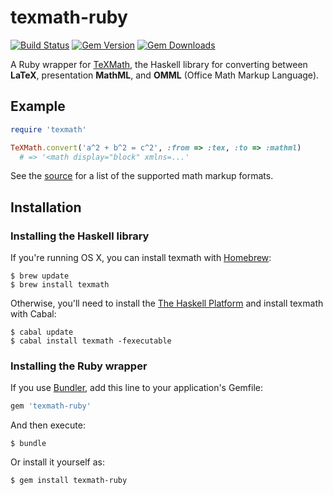 # texmath-ruby

[![Build Status](https://img.shields.io/travis/hollingberry/texmath-ruby.svg)](https://travis-ci.org/hollingberry/texmath-ruby)
[![Gem Version](https://img.shields.io/gem/v/texmath-ruby.svg)](https://rubygems.org/gems/texmath-ruby)
[![Gem Downloads](https://img.shields.io/gem/dt/texmath-ruby.svg)](https://rubygems.org/gems/texmath-ruby)

A Ruby wrapper for [TeXMath](https://github.com/jgm/texmath), the Haskell
library for converting between __LaTeX__, presentation __MathML__, and __OMML__
(Office Math Markup Language).

## Example

```ruby
require 'texmath'

TeXMath.convert('a^2 + b^2 = c^2', :from => :tex, :to => :mathml)
  # => '<math display="block" xmlns=...'
```

See the [source](lib/texmath/converter.rb#L11-L29) for a list of the supported
math markup formats.

## Installation

### Installing the Haskell library

If you're running OS X, you can install texmath with
[Homebrew](http://brew.sh):

```shell
$ brew update
$ brew install texmath
```

Otherwise, you'll need to install the [The Haskell
Platform](https://www.haskell.org/platform/) and install texmath with Cabal:

```shell
$ cabal update
$ cabal install texmath -fexecutable
```

### Installing the Ruby wrapper

If you use [Bundler](http://bundler.io), add this line to your
application's Gemfile:

```ruby
gem 'texmath-ruby'
```

And then execute:

```shell
$ bundle
```

Or install it yourself as:

```shell
$ gem install texmath-ruby
```
